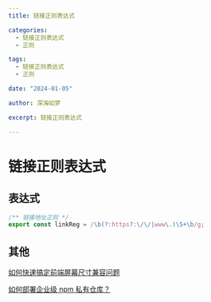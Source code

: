 ```yaml
---
title: 链接正则表达式

categories:
  - 链接正则表达式
  - 正则

tags:
  - 链接正则表达式
  - 正则

date: "2024-01-05"

author: 深海如梦

excerpt: 链接正则表达式

---
```


# 链接正则表达式


## 表达式
```typescript
/** 链接地址正则 */
export const linkReg = /\b(?:https?:\/\/|www\.)\S+\b/g;
```

## 其他

[如何快速搞定前端屏幕尺寸兼容问题](https://mp.weixin.qq.com/s/QAWoWpknRQyprvWn2igWrg)


[如何部署企业级 npm 私有仓库？](https://mp.weixin.qq.com/s/LTmOWq-0L5zokKwu2yCYag)